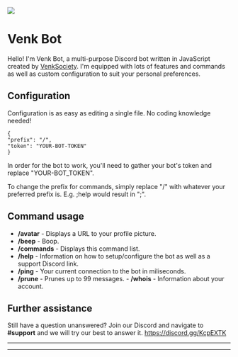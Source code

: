 ![](https://imgur.com/1fSNU7B.png)
# Venk Bot

Hello! I'm Venk Bot, a multi-purpose Discord bot written in JavaScript created by [VenkSociety](http://github.com/VenkSociety). I'm equipped with lots of features and commands as well as custom configuration to suit your personal preferences.

## Configuration

Configuration is as easy as editing a single file. No coding knowledge needed!

    {
    "prefix": "/", 
    "token": "YOUR-BOT-TOKEN"
    }
In order for the bot to work, you'll need to gather your bot's token and replace "YOUR-BOT_TOKEN".

To change the prefix for commands, simply replace "/" with whatever your preferred prefix is. E.g. ;help would result in ";".

## Command usage

 - **/avatar** - Displays a URL to your profile picture.  
 - **/beep** - Boop.  
 - **/commands** - Displays this command list. 
 -  **/help** - Information on how to setup/configure the bot as well as a support Discord link. 
   - **/ping** - Your current connection to the bot in miliseconds. 
   - **/prune** - Prunes up to 99 messages. 
    - **/whois** - Information about your account.

 
## Further assistance
Still have a question unanswered? Join our Discord and navigate to **#support** and we will try our best to answer it. https://discord.gg/KcpEXTK


----------


----------

